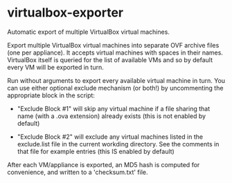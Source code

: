# virtualbox-exporter
Automatic export of multiple VirtualBox virtual machines.

Export multiple VirtualBox virtual machines into separate OVF archive files
(one per appliance).  It accepts virtual machines with spaces in their names.
VirtualBox itself is queried for the list of available VMs and so by default
every VM will be exported in turn.

Run without arguments to export every available virtual machine in turn.  You
can use either optional exclude mechanism (or both!) by uncommenting the
appropriate block in the script:

* "Exclude Block #1" will skip any virtual machine if a file sharing that name
(with a .ova extension) already exists (this is not enabled by default)

* "Exclude Block #2" will exclude any virtual machines listed in the
exclude.list file in the current workding directory.  See the comments in that
file for example entries (this IS enabled by default)

After each VM/appliance is exported, an MD5 hash is computed for convenience,
and written to a 'checksum.txt' file.

